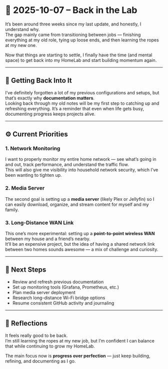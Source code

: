 # 🧾 2025-10-07 – Back in the Lab

It’s been around three weeks since my last update, and honestly, I understand why.  
The gap mainly came from transitioning between jobs — finishing everything at my old role, tying up loose ends, and then learning the ropes at my new one.  

Now that things are starting to settle, I finally have the time (and mental space) to get back into my HomeLab and start building momentum again.

---

## 🧠 Getting Back Into It

I’ve definitely forgotten a lot of my previous configurations and setups, but that’s exactly why **documentation matters**.  
Looking back through my old notes will be my first step to catching up and refreshing everything. It’s a reminder that even when life gets busy, documenting progress keeps projects alive.

---

## ⚙️ Current Priorities

### 1. Network Monitoring
I want to properly monitor my entire home network — see what’s going in and out, track performance, and understand the traffic flow.  
This will also give me visibility into household network security, which I’ve been wanting to tighten up.

### 2. Media Server
The second goal is setting up a **media server** (likely Plex or Jellyfin) so I can easily download, organize, and stream content for myself and my family.

### 3. Long-Distance WAN Link
This one’s more experimental: setting up a **point-to-point wireless WAN** between my house and a friend’s nearby.  
It’ll be an expensive project, but the idea of having a shared network link between two homes sounds awesome — a mix of challenge and curiosity.

---

## 🚀 Next Steps

- Review and refresh previous documentation  
- Set up monitoring tools (Grafana, Prometheus, etc.)  
- Plan media server deployment  
- Research long-distance Wi-Fi bridge options  
- Resume consistent GitHub activity and journaling  

---

## 💭 Reflections

It feels really good to be back.  
I’m still learning the ropes at my new job, but I’m confident I can balance that while continuing to grow my HomeLab.  

The main focus now is **progress over perfection** — just keep building, refining, and documenting as I go.
